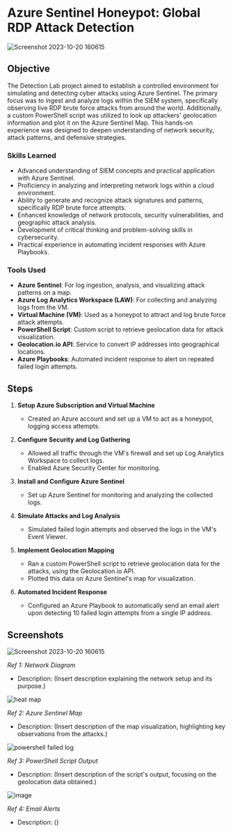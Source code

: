# Azure Sentinel Honeypot: Global RDP Attack Detection

![Screenshot 2023-10-20 160615](https://github.com/user-attachments/assets/cf8623f6-ef0c-46af-b775-c6cdc38a6eec)

## Objective

The Detection Lab project aimed to establish a controlled environment for simulating and detecting cyber attacks using Azure Sentinel. The primary focus was to ingest and analyze logs within the SIEM system, specifically observing live RDP brute force attacks from around the world. Additionally, a custom PowerShell script was utilized to look up attackers' geolocation information and plot it on the Azure Sentinel Map. This hands-on experience was designed to deepen understanding of network security, attack patterns, and defensive strategies.

### Skills Learned

- Advanced understanding of SIEM concepts and practical application with Azure Sentinel.
- Proficiency in analyzing and interpreting network logs within a cloud environment.
- Ability to generate and recognize attack signatures and patterns, specifically RDP brute force attempts.
- Enhanced knowledge of network protocols, security vulnerabilities, and geographic attack analysis.
- Development of critical thinking and problem-solving skills in cybersecurity.
- Practical experience in automating incident responses with Azure Playbooks.

### Tools Used

- **Azure Sentinel**: For log ingestion, analysis, and visualizing attack patterns on a map.
- **Azure Log Analytics Workspace (LAW)**: For collecting and analyzing logs from the VM.
- **Virtual Machine (VM)**: Used as a honeypot to attract and log brute force attack attempts.
- **PowerShell Script**: Custom script to retrieve geolocation data for attack visualization.
- **Geolocation.io API**: Service to convert IP addresses into geographical locations.
- **Azure Playbooks**: Automated incident response to alert on repeated failed login attempts.


## Steps

1. **Setup Azure Subscription and Virtual Machine**
    - Created an Azure account and set up a VM to act as a honeypot, logging access attempts.
  
2. **Configure Security and Log Gathering**
    - Allowed all traffic through the VM's firewall and set up Log Analytics Workspace to collect logs.
    - Enabled Azure Security Center for monitoring.

3. **Install and Configure Azure Sentinel**
    - Set up Azure Sentinel for monitoring and analyzing the collected logs.
  
4. **Simulate Attacks and Log Analysis**
    - Simulated failed login attempts and observed the logs in the VM's Event Viewer.
  
5. **Implement Geolocation Mapping**
    - Ran a custom PowerShell script to retrieve geolocation data for the attacks, using the Geolocation.io API.
    - Plotted this data on Azure Sentinel's map for visualization.

6. **Automated Incident Response**
    - Configured an Azure Playbook to automatically send an email alert upon detecting 10 failed login attempts from a single IP address.

## Screenshots

![Screenshot 2023-10-20 160615](https://github.com/user-attachments/assets/cf8623f6-ef0c-46af-b775-c6cdc38a6eec)

*Ref 1: Network Diagram*
- Description: (Insert description explaining the network setup and its purpose.)

![heat map](https://github.com/user-attachments/assets/9f1c1dcc-aea3-49e7-aec3-9cc894548b4e)

*Ref 2: Azure Sentinel Map*
- Description: (Insert description of the map visualization, highlighting key observations from the attacks.)

![powershell failed log](https://github.com/user-attachments/assets/7aae2869-2547-40a9-8a85-002297160f8c)

*Ref 3: PowerShell Script Output*
- Description: (Insert description of the script's output, focusing on the geolocation data obtained.)

![image](https://github.com/user-attachments/assets/1a831ef8-b00b-4ecf-b706-aaab3beb307e)

*Ref 4: Email Alerts*
- Description: (}

